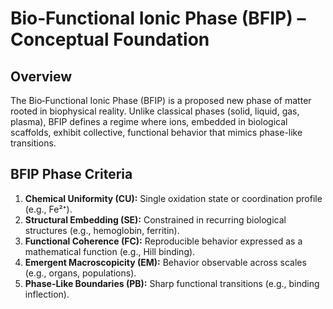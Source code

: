 # Bio‑Functional Ionic Phase (BFIP) – Conceptual Foundation

## Overview

The Bio‑Functional Ionic Phase (BFIP) is a proposed new phase of matter rooted in biophysical reality. Unlike classical phases (solid, liquid, gas, plasma), BFIP defines a regime where ions, embedded in biological scaffolds, exhibit collective, functional behavior that mimics phase-like transitions.

## BFIP Phase Criteria

1. **Chemical Uniformity (CU):** Single oxidation state or coordination profile (e.g., Fe²⁺).
2. **Structural Embedding (SE):** Constrained in recurring biological structures (e.g., hemoglobin, ferritin).
3. **Functional Coherence (FC):** Reproducible behavior expressed as a mathematical function (e.g., Hill binding).
4. **Emergent Macroscopicity (EM):** Behavior observable across scales (e.g., organs, populations).
5. **Phase-Like Boundaries (PB):** Sharp functional transitions (e.g., binding inflection).

